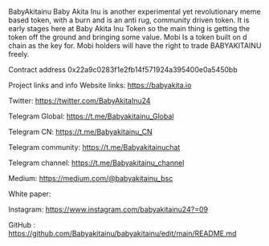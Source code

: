BabyAkitainu Baby Akita Inu is another experimental yet revolutionary meme based token, with a burn and is an anti rug, community driven token. It is early stages here at Baby Akita Inu Token so the main thing is getting the token off the ground and bringing some value. Mobi Is a token built on d chain as the key for. Mobi holders will have the right to trade BABYAKITAINU freely.

Contract address 0x22a9c0283f1e2fb14f571924a395400e0a5450bb

Project links and info Website links: https://babyakita.io

Twitter: https://twitter.com/BabyAkitaInu24

Telegram Global: https://t.me/Babyakitainu_Global

Telegram CN: https://t.me/Babyakitainu_CN

Telegram community: https://t.me/Babyakitainuchat

Telegram channel: https://t.me/Babyakitainu_channel

Medium: https://medium.com/@babyakitainu_bsc

White paper:

Instagram: https://www.instagram.com/babyakitainu24?=09

GitHub : https://github.com/Babyakitainu/babyakitainu/edit/main/README.md
